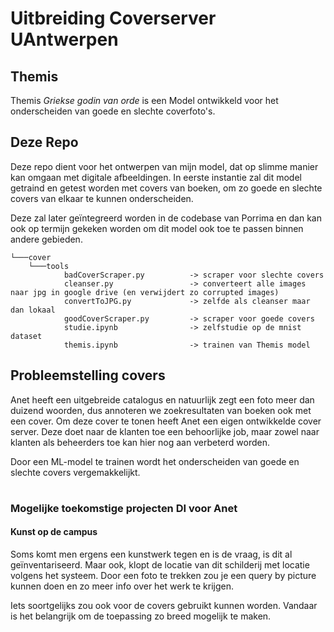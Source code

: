 # Uitbreiding Coverserver UAntwerpen
## Themis
Themis *Griekse godin van orde* is een Model ontwikkeld voor het onderscheiden van goede en slechte coverfoto's.

## Deze Repo
Deze repo dient voor het ontwerpen van mijn model, dat op slimme manier kan omgaan met digitale afbeeldingen.
In eerste instantie zal dit model getraind en getest worden met covers van boeken,
om zo goede en slechte covers van elkaar te kunnen onderscheiden.

Deze zal later geïntegreerd worden in de codebase van Porrima 
en dan kan ook op termijn gekeken worden om dit model ook toe te passen binnen andere gebieden.
```
└───cover
    └───tools
            badCoverScraper.py          -> scraper voor slechte covers
            cleanser.py                 -> converteert alle images naar jpg in google drive (en verwijdert zo corrupted images)
            convertToJPG.py             -> zelfde als cleanser maar dan lokaal
            goodCoverScraper.py         -> scraper voor goede covers
            studie.ipynb                -> zelfstudie op de mnist dataset
            themis.ipynb                -> trainen van Themis model
```
## Probleemstelling covers
Anet heeft een uitgebreide catalogus en natuurlijk zegt een foto meer dan duizend woorden, 
dus annoteren we zoekresultaten van boeken ook met een cover. 
Om deze cover te tonen heeft Anet een eigen ontwikkelde cover server. 
Deze doet naar de klanten toe een behoorlijke job, 
maar zowel naar klanten als beheerders toe kan hier nog aan verbeterd worden.

Door een ML-model te trainen wordt het onderscheiden van goede en slechte covers vergemakkelijkt.
#
### Mogelijke toekomstige projecten DI voor Anet
#### Kunst op de campus
Soms komt men ergens een kunstwerk tegen en is de vraag, is dit al geïnventariseerd. 
Maar ook, klopt de locatie van dit schilderij met locatie volgens het systeem.
Door een foto te trekken zou je een query by picture kunnen doen en zo meer info over het werk te krijgen.

Iets soortgelijks zou ook voor de covers gebruikt kunnen worden.
Vandaar is het belangrijk om de toepassing zo breed mogelijk te maken.